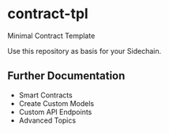 # contract-tpl
Minimal Contract Template

Use this repository as basis for your Sidechain.


## Further Documentation

- Smart Contracts
- Create Custom Models
- Custom API Endpoints
- Advanced Topics
